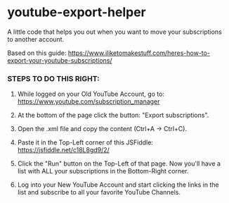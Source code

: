 # youtube-export-helper
A little code that helps you out when you want to move your subscriptions to another account.

Based on this guide: https://www.iliketomakestuff.com/heres-how-to-export-your-youtube-subscriptions/

### STEPS TO DO THIS RIGHT:

1. While logged on your Old YouTube Account, go to: https://www.youtube.com/subscription_manager

2. At the bottom of the page click the button: "Export subscriptions".

3. Open the .xml file and copy the content (Ctrl+A -> Ctrl+C).

4. Paste it in the Top-Left corner of this JSFiddle: https://jsfiddle.net/c18L8gd9/2/

5. Click the "Run" button on the Top-Left of that page. Now you'll have a list with ALL your subscriptions in the Bottom-Right corner.

6. Log into your New YouTube Account and start clicking the links in the list and subscribe to all your favorite YouTube Channels.
